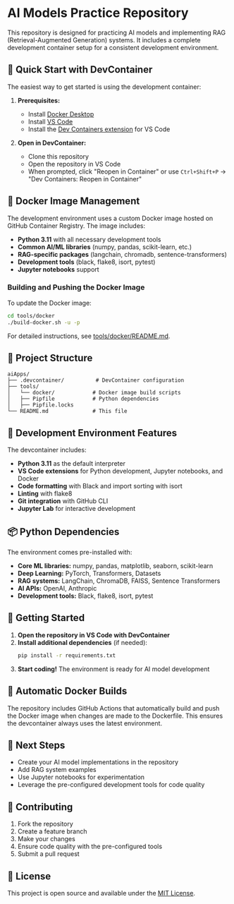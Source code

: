 # AI Models Practice Repository

This repository is designed for practicing AI models and implementing RAG (Retrieval-Augmented Generation) systems. It includes a complete development container setup for a consistent development environment.

## 🚀 Quick Start with DevContainer

The easiest way to get started is using the development container:

1. **Prerequisites:**
   - Install [Docker Desktop](https://www.docker.com/products/docker-desktop/)
   - Install [VS Code](https://code.visualstudio.com/)
   - Install the [Dev Containers extension](https://marketplace.visualstudio.com/items?itemName=ms-vscode-remote.remote-containers) for VS Code

2. **Open in DevContainer:**
   - Clone this repository
   - Open the repository in VS Code
   - When prompted, click "Reopen in Container" or use `Ctrl+Shift+P` → "Dev Containers: Reopen in Container"

## 🐳 Docker Image Management

The development environment uses a custom Docker image hosted on GitHub Container Registry. The image includes:

- **Python 3.11** with all necessary development tools
- **Common AI/ML libraries** (numpy, pandas, scikit-learn, etc.)
- **RAG-specific packages** (langchain, chromadb, sentence-transformers)
- **Development tools** (black, flake8, isort, pytest)
- **Jupyter notebooks** support

### Building and Pushing the Docker Image

To update the Docker image:

```bash
cd tools/docker
./build-docker.sh -u -p
```

For detailed instructions, see [tools/docker/README.md](tools/docker/README.md).

## 📁 Project Structure

```
aiApps/
├── .devcontainer/          # DevContainer configuration
├── tools/
│   └── docker/            # Docker image build scripts
│   ├── Pipfile            # Python dependencies
│   ├── Pipfile.locks
└── README.md              # This file
```

## 🔧 Development Environment Features

The devcontainer includes:

- **Python 3.11** as the default interpreter
- **VS Code extensions** for Python development, Jupyter notebooks, and Docker
- **Code formatting** with Black and import sorting with isort
- **Linting** with flake8
- **Git integration** with GitHub CLI
- **Jupyter Lab** for interactive development

## 📦 Python Dependencies

The environment comes pre-installed with:

- **Core ML libraries:** numpy, pandas, matplotlib, seaborn, scikit-learn
- **Deep Learning:** PyTorch, Transformers, Datasets
- **RAG systems:** LangChain, ChromaDB, FAISS, Sentence Transformers
- **AI APIs:** OpenAI, Anthropic
- **Development tools:** Black, flake8, isort, pytest

## 🚀 Getting Started

1. **Open the repository in VS Code with DevContainer**
2. **Install additional dependencies** (if needed):
   ```bash
   pip install -r requirements.txt
   ```
3. **Start coding!** The environment is ready for AI model development

## 🔄 Automatic Docker Builds

The repository includes GitHub Actions that automatically build and push the Docker image when changes are made to the Dockerfile. This ensures the devcontainer always uses the latest environment.

## 📝 Next Steps

- Create your AI model implementations in the repository
- Add RAG system examples
- Use Jupyter notebooks for experimentation
- Leverage the pre-configured development tools for code quality

## 🤝 Contributing

1. Fork the repository
2. Create a feature branch
3. Make your changes
4. Ensure code quality with the pre-configured tools
5. Submit a pull request

## 📄 License

This project is open source and available under the [MIT License](LICENSE).
